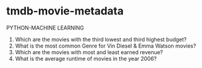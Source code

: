 # tmdb-movie-metadata
PYTHON-MACHINE LEARNING
1) Which are the movies with the third lowest and third highest budget?
2) What is the most common Genre for Vin Diesel & Emma Watson movies?
3) Which are the movies with most and least earned revenue?
4) What is the average runtime of movies in the year 2006?

